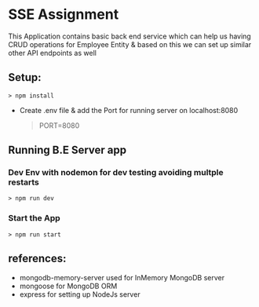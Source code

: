 # SSE Assignment

This Application contains basic back end service which can help us having CRUD operations for Employee Entity & based on this we can set up similar other API endpoints as well

## Setup:

    > npm install

- Create .env file & add the Port for running server on localhost:8080
  > PORT=8080

## Running B.E Server app

### Dev Env with nodemon for dev testing avoiding multple restarts

    > npm run dev

### Start the App

    > npm run start

## references:

- mongodb-memory-server used for InMemory MongoDB server
- mongoose for MongoDB ORM
- express for setting up NodeJs server

